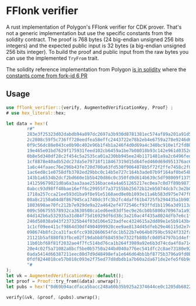 # FFlonk verifier

A rust implementation of Polygon's FFlonk verifier for CDK prover. That's not a generic implementation but
use the specific constants from the solidity contract. The proof is 768 bytes (24 big-endian unsigned 256
bits integers) and the expected public input is 32 bytes (a big-endian unsigned 256 bits integer). To build 
the proof and public input from the raw bytes you can use the implemented `TryFrom` trait.

The solidity reference implementation from Polygon
[is in solidity](https://github.com/0xPolygon/cdk-validium-contracts/blob/cecd53e0b1e39cd9df1a79215eedbbb636b4e0a7/contracts/verifiers/FflonkVerifier.sol)
where the [constants come from fork-id 6 PR](https://github.com/0xPolygon/cdk-validium-contracts/compare/v0.0.1...v0.0.2#diff-464c9f4dd9c1b875ceb2aace2024dd3ef9dfea0d4b30e9ef8cf9ca3c743671f2R51)

## Usage

```rust
use fflonk_verifier::{verify, AugmentedVerificationKey, Proof} ;
# use hex_literal::hex;

let data = hex!(
        r#"
        283e3f25323d02dabdb94a897dc2697a3b930d8781381ec574af89a201a91d5a
        2c2808c59f5c736ff728eedfea58effc2443722e78b2eb4e6759a278e9246d60
        0f9c56dc88e043ce0b90c402e96b1f4b1a246f4d0d69a4c340bc910e1f2fd805
        19e465e01bd7629f175931feed102cb6459a1be7b08018b93c142e961d0352d8
        0b8e5d340df28c2f454c5a2535ca01a230bb945ee24b1171481a9a2c6496fed6
        1cf8878e40adb52dc27da5e79718f118467319d15d64fed460d69d951376ac63
        1a6c44faaec76e296b43fe720d700a63fd530f9064878b5f72f2ffe7458c2f03
        1ac6ed8c1e0758dfb3702ed29bbc0c14b5e727c164b3ade07b9f164af0be54b0
        143b1a6534b2dcf2bd660e1b5b420d86c0c350fd9d614b639c5df98009f1375e
        141259679021d0a6a3aa3aae2516bace4a4a651265217ec0ea7c0d7f89b98710
        0abcc93d98ff40bae16eff6c29955f7a37155bb25672b12eb5074dcb7c3e2b00
        1718a257cca21ee593d1ba9f8e91e5168aed8e0b1893e11a6b583d975e747f80
        08a8c2150a04d8f867945ca1740dc3fc3b2fc4daff61b4725fb294435a1b9010
        1803690ae70fc212b7e929de9a22a4642ef4772546cf93ffd1b1196a3d9113a3
        009c506755578932ca3630508ca1ed6ee83df5ec9e26cb0b5800a70967a1a93a
        04d142b6a532935a31d84f75d16929df6d38c3a210ac4f435a8024dfb7e6c1f3
        246d58038a943f237325b44f03d106e523adfec4324615a2dd09e1e5b9143b41
        1c1cf09ee411cf9864d30df4904099920cee9ae8134d45dfeb29e46115d2e740
        098674b8fc2ca31fac6fcc9302860654fdc1b522b7e064b0759bc5924f332fa9
        21121b5af880f83fbce02f19dabb8f684593e7322fb80bfc0d054797b1d4eff4
        11b01bf68f81f2032ae4f7fc514bd76ca1b264f3989a92e6b3d74cda4f8a7149
        20e4c02f5a71082a8bcf5be0b5750a244bd040a776ec541dfc2c8ae73180e924
        0ada5414d66387211eec80d7d9d48498efa1e646d64bb1bf8775b3796a9fd0bf
        0fdf8244018ce57b018c093e2f75ed77d8dbdb1a7b60a2da671de2efe5f6b9d7
        "#
);
let vk = AugmentedVerificationKey::default();
let proof = Proof::try_from(&data).unwrap();
let pubs = hex!("0d69b94acdfaca5bacc248a60b35b925a2374644ce0c1205db68228c8921d9d9").into();

verify(&vk, &proof, &pubs).unwrap();
```
